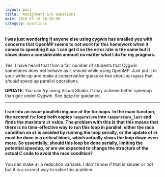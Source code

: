 ```yaml
---
layout: post
title:  Assignment 5/6 Questions
date: 2016-05-10 16:30:00
category: questions
---
```


<a id="Q1"></a>

#### I was just wondering if anyone else using cygwin has emailed you with concerns that OpenMP seems to not work for this homework when it comes to speeding it up. I can get it so the error rate is the same but it slows down a considerable amount no matter what I do for my pragmas.

Yes, I have heard that from a fair number of students that Cygwin sometimes does not behave as it should while using OpenMP.
Just put it in your write-up and make a conservative guess or two about `#pragma`s that *should* speed up parallel operations.

**UPDATE:** You can *try* using Visual Studio.
It may achieve better speedup than gcc under Cygwin.
See [here](https://msdn.microsoft.com/en-us/library/tt15eb9t.aspx) for guidance.

---------------------------------------

<a id="Q2"></a>

#### I ran into an issue parallelizing one of the for loops. In the main function, the second `for` loop both copies `Temperature` into `Temperature_last` and finds the maximum `dt` value. The problem with this is that this means that there is no time-effective way to run this loop in parallel: either the race condition on `dt` is avoided by running the loop serially, or the update of `dt` must be done in a critical block, which actually slows the loop down even more. So essentially, should this loop be done serially, limiting the potential speedup, or are we expected to change the structure of the actual C code to avoid the race condition?

You can make `dt` a reduction variable.  I don't know if that is slower or not but it is a correct way to solve this problem.
